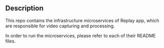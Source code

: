 ## Description
This repo contains the infrastructure microservices of Replay app, which are responsible for video capturing and processing.

In order to run the microservices, please refer to each of their README files.

